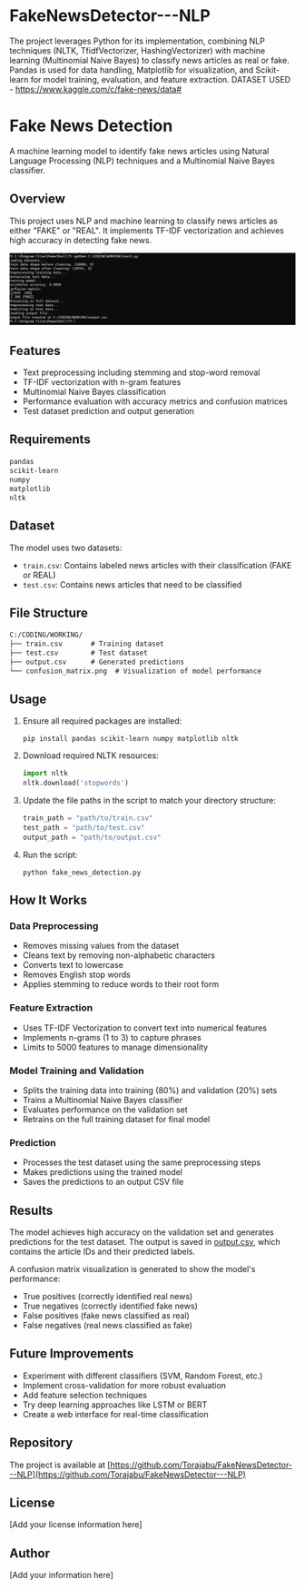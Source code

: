 # FakeNewsDetector---NLP
The project leverages Python for its implementation, combining NLP techniques (NLTK, TfidfVectorizer, HashingVectorizer) with machine learning (Multinomial Naive Bayes) to classify news articles as real or fake. Pandas is used for data handling, Matplotlib for visualization, and Scikit-learn for model training, evaluation, and feature extraction. 
DATASET USED - https://www.kaggle.com/c/fake-news/data#
# Fake News Detection

A machine learning model to identify fake news articles using Natural Language Processing (NLP) techniques and a Multinomial Naive Bayes classifier.

## Overview

This project uses NLP and machine learning to classify news articles as either "FAKE" or "REAL". It implements TF-IDF vectorization and achieves high accuracy in detecting fake news.

![Code Execution Screenshot](https://github.com/Torajabu/FakeNewsDetector---NLP/blob/main/Screenshot%202025-03-09%20131533.png)

## Features

- Text preprocessing including stemming and stop-word removal
- TF-IDF vectorization with n-gram features
- Multinomial Naive Bayes classification
- Performance evaluation with accuracy metrics and confusion matrices
- Test dataset prediction and output generation

## Requirements

```
pandas
scikit-learn
numpy
matplotlib
nltk
```

## Dataset

The model uses two datasets:
- `train.csv`: Contains labeled news articles with their classification (FAKE or REAL)
- `test.csv`: Contains news articles that need to be classified

## File Structure

```
C:/CODING/WORKING/
├── train.csv       # Training dataset
├── test.csv        # Test dataset
├── output.csv      # Generated predictions
└── confusion_matrix.png  # Visualization of model performance
```

## Usage

1. Ensure all required packages are installed:
   ```
   pip install pandas scikit-learn numpy matplotlib nltk
   ```

2. Download required NLTK resources:
   ```python
   import nltk
   nltk.download('stopwords')
   ```

3. Update the file paths in the script to match your directory structure:
   ```python
   train_path = "path/to/train.csv"
   test_path = "path/to/test.csv"
   output_path = "path/to/output.csv"
   ```

4. Run the script:
   ```
   python fake_news_detection.py
   ```

## How It Works

### Data Preprocessing
- Removes missing values from the dataset
- Cleans text by removing non-alphabetic characters
- Converts text to lowercase
- Removes English stop words
- Applies stemming to reduce words to their root form

### Feature Extraction
- Uses TF-IDF Vectorization to convert text into numerical features
- Implements n-grams (1 to 3) to capture phrases
- Limits to 5000 features to manage dimensionality

### Model Training and Validation
- Splits the training data into training (80%) and validation (20%) sets
- Trains a Multinomial Naive Bayes classifier
- Evaluates performance on the validation set
- Retrains on the full training dataset for final model

### Prediction
- Processes the test dataset using the same preprocessing steps
- Makes predictions using the trained model
- Saves the predictions to an output CSV file

## Results

The model achieves high accuracy on the validation set and generates predictions for the test dataset. The output is saved in [output.csv](https://github.com/Torajabu/FakeNewsDetector---NLP/blob/main/output.csv), which contains the article IDs and their predicted labels.

A confusion matrix visualization is generated to show the model's performance:
- True positives (correctly identified real news)
- True negatives (correctly identified fake news)
- False positives (fake news classified as real)
- False negatives (real news classified as fake)

## Future Improvements

- Experiment with different classifiers (SVM, Random Forest, etc.)
- Implement cross-validation for more robust evaluation
- Add feature selection techniques
- Try deep learning approaches like LSTM or BERT
- Create a web interface for real-time classification

## Repository

The project is available at [https://github.com/Torajabu/FakeNewsDetector---NLP](https://github.com/Torajabu/FakeNewsDetector---NLP)

## License

[Add your license information here]

## Author

[Add your information here]
